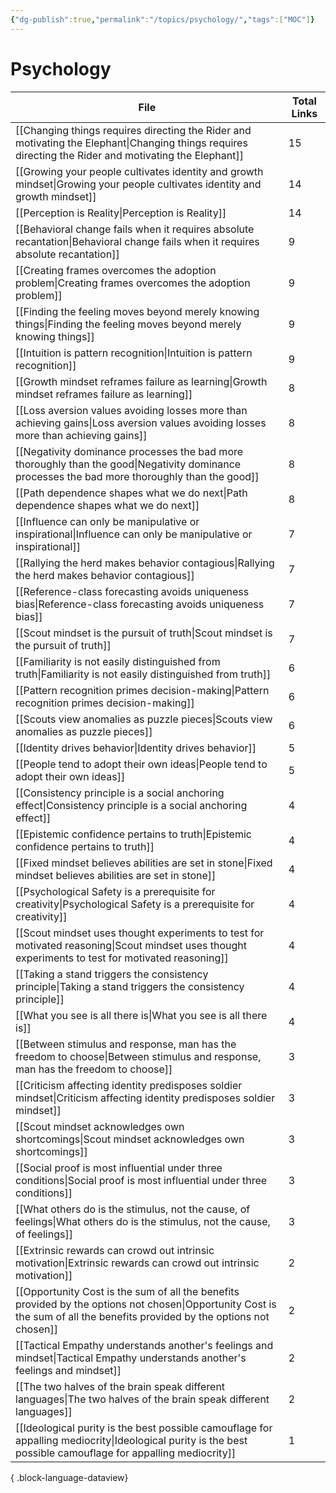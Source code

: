 ```yaml
---
{"dg-publish":true,"permalink":"/topics/psychology/","tags":["MOC"]}
---
```


# Psychology

| File                                                                                                                                                                          | Total Links |
| ----------------------------------------------------------------------------------------------------------------------------------------------------------------------------- | ----------- |
| [[Changing things requires directing the Rider and motivating the Elephant\|Changing things requires directing the Rider and motivating the Elephant]]                     | 15          |
| [[Growing your people cultivates identity and growth mindset\|Growing your people cultivates identity and growth mindset]]                                                 | 14          |
| [[Perception is Reality\|Perception is Reality]]                                                                                                                           | 14          |
| [[Behavioral change fails when it requires absolute recantation\|Behavioral change fails when it requires absolute recantation]]                                           | 9           |
| [[Creating frames overcomes the adoption problem\|Creating frames overcomes the adoption problem]]                                                                         | 9           |
| [[Finding the feeling moves beyond merely knowing things\|Finding the feeling moves beyond merely knowing things]]                                                         | 9           |
| [[Intuition is pattern recognition\|Intuition is pattern recognition]]                                                                                                     | 9           |
| [[Growth mindset reframes failure as learning\|Growth mindset reframes failure as learning]]                                                                               | 8           |
| [[Loss aversion values avoiding losses more than achieving gains\|Loss aversion values avoiding losses more than achieving gains]]                                         | 8           |
| [[Negativity dominance processes the bad more thoroughly than the good\|Negativity dominance processes the bad more thoroughly than the good]]                             | 8           |
| [[Path dependence shapes what we do next\|Path dependence shapes what we do next]]                                                                                         | 8           |
| [[Influence can only be manipulative or inspirational\|Influence can only be manipulative or inspirational]]                                                               | 7           |
| [[Rallying the herd makes behavior contagious\|Rallying the herd makes behavior contagious]]                                                                               | 7           |
| [[Reference-class forecasting avoids uniqueness bias\|Reference-class forecasting avoids uniqueness bias]]                                                                 | 7           |
| [[Scout mindset is the pursuit of truth\|Scout mindset is the pursuit of truth]]                                                                                           | 7           |
| [[Familiarity is not easily distinguished from truth\|Familiarity is not easily distinguished from truth]]                                                                 | 6           |
| [[Pattern recognition primes decision-making\|Pattern recognition primes decision-making]]                                                                                 | 6           |
| [[Scouts view anomalies as puzzle pieces\|Scouts view anomalies as puzzle pieces]]                                                                                         | 6           |
| [[Identity drives behavior\|Identity drives behavior]]                                                                                                                     | 5           |
| [[People tend to adopt their own ideas\|People tend to adopt their own ideas]]                                                                                             | 5           |
| [[Consistency principle is a social anchoring effect\|Consistency principle is a social anchoring effect]]                                                                 | 4           |
| [[Epistemic confidence pertains to truth\|Epistemic confidence pertains to truth]]                                                                                         | 4           |
| [[Fixed mindset believes abilities are set in stone\|Fixed mindset believes abilities are set in stone]]                                                                   | 4           |
| [[Psychological Safety is a prerequisite for creativity\|Psychological Safety is a prerequisite for creativity]]                                                           | 4           |
| [[Scout mindset uses thought experiments to test for motivated reasoning\|Scout mindset uses thought experiments to test for motivated reasoning]]                         | 4           |
| [[Taking a stand triggers the consistency principle\|Taking a stand triggers the consistency principle]]                                                                   | 4           |
| [[What you see is all there is\|What you see is all there is]]                                                                                                             | 4           |
| [[Between stimulus and response, man has the freedom to choose\|Between stimulus and response, man has the freedom to choose]]                                             | 3           |
| [[Criticism affecting identity predisposes soldier mindset\|Criticism affecting identity predisposes soldier mindset]]                                                     | 3           |
| [[Scout mindset acknowledges own shortcomings\|Scout mindset acknowledges own shortcomings]]                                                                               | 3           |
| [[Social proof is most influential under three conditions\|Social proof is most influential under three conditions]]                                                       | 3           |
| [[What others do is the stimulus, not the cause, of feelings\|What others do is the stimulus, not the cause, of feelings]]                                                 | 3           |
| [[Extrinsic rewards can crowd out intrinsic motivation\|Extrinsic rewards can crowd out intrinsic motivation]]                                                             | 2           |
| [[Opportunity Cost is the sum of all the benefits provided by the options not chosen\|Opportunity Cost is the sum of all the benefits provided by the options not chosen]] | 2           |
| [[Tactical Empathy understands another's feelings and mindset\|Tactical Empathy understands another's feelings and mindset]]                                               | 2           |
| [[The two halves of the brain speak different languages\|The two halves of the brain speak different languages]]                                                           | 2           |
| [[Ideological purity is the best possible camouflage for appalling mediocrity\|Ideological purity is the best possible camouflage for appalling mediocrity]]               | 1           |

{ .block-language-dataview}
